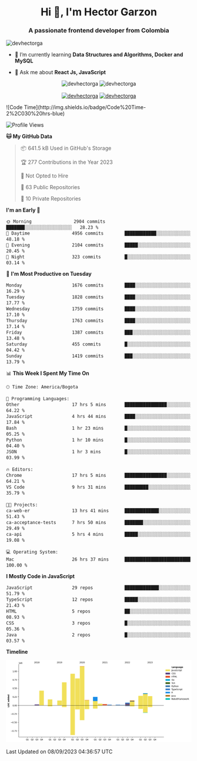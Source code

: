 <h1 align="center">Hi 👋, I'm Hector Garzon</h1>
<h3 align="center">A passionate frontend developer from Colombia</h3>

<p align="left"> <img src="https://komarev.com/ghpvc/?username=devhectorga" alt="devhectorga" /> </p>

- 🌱 I’m currently learning **Data Structures and Algorithms, Docker and MySQL**

- 💬 Ask me about **React Js, JavaScript**

<p align="center"> <img src="https://github-readme-stats.vercel.app/api?username=devhectorga&count_private=true&show_icons=true" alt="devhectorga" /> <img src="https://github-readme-stats.vercel.app/api/top-langs/?username=devhectorga&layout=compact" alt="devhectorga" /></p>

<p align="center">
<a href="https://twitter.com/devhectorga" target="blank"><img align="center" src="https://cdn.jsdelivr.net/npm/simple-icons@3.0.1/icons/twitter.svg" alt="devhectorga" height="20" width="20" /></a>
<a href="https://linkedin.com/in/devhectorga" target="blank"><img align="center" src="https://cdn.jsdelivr.net/npm/simple-icons@3.0.1/icons/linkedin.svg" alt="devhectorga" height="20" width="20" /></a>
</p>
<!--START_SECTION:waka-->
![Code Time](http://img.shields.io/badge/Code%20Time-2%2C030%20hrs-blue)

![Profile Views](http://img.shields.io/badge/Profile%20Views-0-blue)

**🐱 My GitHub Data** 

> 📦 641.5 kB Used in GitHub's Storage 
 > 
> 🏆 277 Contributions in the Year 2023
 > 
> 🚫 Not Opted to Hire
 > 
> 📜 63 Public Repositories 
 > 
> 🔑 10 Private Repositories 
 > 
**I'm an Early 🐤** 

```text
🌞 Morning                2904 commits        ███████░░░░░░░░░░░░░░░░░░   28.23 % 
🌆 Daytime                4956 commits        ████████████░░░░░░░░░░░░░   48.18 % 
🌃 Evening                2104 commits        █████░░░░░░░░░░░░░░░░░░░░   20.45 % 
🌙 Night                  323 commits         █░░░░░░░░░░░░░░░░░░░░░░░░   03.14 % 
```
📅 **I'm Most Productive on Tuesday** 

```text
Monday                   1676 commits        ████░░░░░░░░░░░░░░░░░░░░░   16.29 % 
Tuesday                  1828 commits        ████░░░░░░░░░░░░░░░░░░░░░   17.77 % 
Wednesday                1759 commits        ████░░░░░░░░░░░░░░░░░░░░░   17.10 % 
Thursday                 1763 commits        ████░░░░░░░░░░░░░░░░░░░░░   17.14 % 
Friday                   1387 commits        ███░░░░░░░░░░░░░░░░░░░░░░   13.48 % 
Saturday                 455 commits         █░░░░░░░░░░░░░░░░░░░░░░░░   04.42 % 
Sunday                   1419 commits        ███░░░░░░░░░░░░░░░░░░░░░░   13.79 % 
```


📊 **This Week I Spent My Time On** 

```text
🕑︎ Time Zone: America/Bogota

💬 Programming Languages: 
Other                    17 hrs 5 mins       ████████████████░░░░░░░░░   64.22 % 
JavaScript               4 hrs 44 mins       ████░░░░░░░░░░░░░░░░░░░░░   17.84 % 
Bash                     1 hr 23 mins        █░░░░░░░░░░░░░░░░░░░░░░░░   05.25 % 
Python                   1 hr 10 mins        █░░░░░░░░░░░░░░░░░░░░░░░░   04.40 % 
JSON                     1 hr 3 mins         █░░░░░░░░░░░░░░░░░░░░░░░░   03.99 % 

🔥 Editors: 
Chrome                   17 hrs 5 mins       ████████████████░░░░░░░░░   64.21 % 
VS Code                  9 hrs 31 mins       █████████░░░░░░░░░░░░░░░░   35.79 % 

🐱‍💻 Projects: 
ca-web-er                13 hrs 41 mins      █████████████░░░░░░░░░░░░   51.43 % 
ca-acceptance-tests      7 hrs 50 mins       ███████░░░░░░░░░░░░░░░░░░   29.49 % 
ca-api                   5 hrs 4 mins        █████░░░░░░░░░░░░░░░░░░░░   19.08 % 

💻 Operating System: 
Mac                      26 hrs 37 mins      █████████████████████████   100.00 % 
```

**I Mostly Code in JavaScript** 

```text
JavaScript               29 repos            █████████████░░░░░░░░░░░░   51.79 % 
TypeScript               12 repos            █████░░░░░░░░░░░░░░░░░░░░   21.43 % 
HTML                     5 repos             ██░░░░░░░░░░░░░░░░░░░░░░░   08.93 % 
CSS                      3 repos             █░░░░░░░░░░░░░░░░░░░░░░░░   05.36 % 
Java                     2 repos             █░░░░░░░░░░░░░░░░░░░░░░░░   03.57 % 
```



**Timeline**

![Lines of Code chart](https://raw.githubusercontent.com/devHectorGa/devHectorGa/master/assets/bar_graph.png)


 Last Updated on 08/09/2023 04:36:57 UTC
<!--END_SECTION:waka-->
